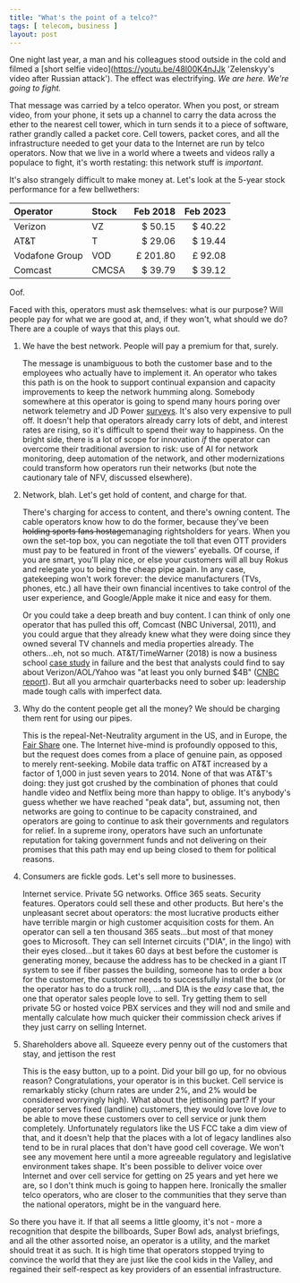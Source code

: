 ```yaml
---
title: "What's the point of a telco?"
tags: [ telecom, business ]
layout: post
---
```


One night last year, a man and his colleagues stood outside in the cold and filmed 
a [short selfie video](https://youtu.be/48I00K4nJJk 'Zelenskyy's video after Russian attack'). 
The effect was electrifying. _We are here. We're going to fight._

That message was carried by a telco operator. 
When you post, or stream video, from your phone, it sets up a channel to carry the data across 
the ether to the nearest cell tower, which in turn sends it to a piece of software,
rather grandly called a packet core. Cell towers, packet cores, and all the infrastructure needed 
to get your data to the Internet are run by telco operators. Now that we live in a world where a 
tweets and videos rally a populace to fight, it's worth restating: 
this network stuff is _important_.

It's also strangely difficult to make money at. Let's look at the 5-year stock performance for a few bellwethers:

| Operator       | Stock | Feb 2018  | Feb 2023 |
| :-------       | :---- | -------:  | ------:  |
| Verizon        | VZ    | $ 50.15   | $ 40.22  |
| AT&T           | T     | $ 29.06   | $ 19.44  |
| Vodafone Group | VOD   | £ 201.80  | £ 92.08  |
| Comcast        | CMCSA | $ 39.79   | $ 39.12  |

Oof.  

Faced with this, operators must ask themselves: what is our purpose? Will people pay for what we 
are good at, and, if they won't, what should we do? There are a couple of ways that this plays out.

1. We have the best network. People will pay a premium for that, surely.

   The message is unambiguous to both the customer base and to the employees who actually have to implement it.
   An operator who takes this path is on the hook to support continual
   expansion and capacity improvements to keep the network humming along. Somebody somewhere at this operator
   is going to spend many hours poring over network telemetry and JD Power 
   [surveys](https://www.jdpower.com/business/press-releases/2023-us-wireless-network-quality-performance-study-volume-1).
   It's also very expensive to pull off. It doesn't help that operators already carry lots of debt, and 
   interest rates are rising, so it's difficult
   to spend their way to happiness. On the bright side, there is a lot of scope for innovation _if_ the operator
   can overcome their traditional aversion to risk: use of AI for network monitoring, deep automation of the network,
   and other modernizations could transform how operators run their networks (but note the cautionary tale of NFV,
   discussed elsewhere).

2. Network, blah. Let's get hold of content, and charge for that.

   There's charging for access to content, and there's owning content. The cable operators know how to do the former,
   because they've been ~~holding sports fans hostage~~managing rightsholders for years. When you own the set-top box, 
   you can negotiate the toll that even OTT providers must pay to be featured in front of the viewers' eyeballs. 
   Of course, if you are smart, you'll play nice, or else your customers will all buy Rokus and relegate you to 
   being the cheap pipe again. In any case, gatekeeping won't work forever: the device manufacturers (TVs, phones, etc.) 
   all have their own financial incentives to take control of the user experience, and Google/Apple make it 
   nice and easy for them.

   Or you could take a deep breath and buy content. I can think of only one operator that has pulled this off,
   Comcast (NBC Universal, 2011), and you could argue that they already knew what they were doing since they
   owned several TV channels and media properties already. The others...eh, not so much. 
   AT&T/TimeWarner (2018) is now a business school [case study](https://rbr.business.rutgers.edu/sites/default/files/documents/rbr-060309.pdf) in failure 
   and the best that analysts could find to say about Verizon/AOL/Yahoo was "at least you only burned $4B" 
   ([CNBC report](https://www.cnbc.com/2018/12/11/verizon-made-the-right-decision-not-to-be-big-on-media.html)). 
   But all you armchair quarterbacks need to sober up: leadership made tough calls with imperfect data.
   
3. Why do the content people get all the money? We should be charging them rent for using our pipes.

   This is the repeal-Net-Neutrality argument in the US, and in Europe, 
   the [Fair Share](https://www.vodafone.com/news/corporate-and-financial/european-digital-infrastructure) one. 
   The Internet hive-mind is profoundly opposed to this, but the request does comes from a place of genuine pain, 
   as opposed to merely rent-seeking. Mobile data traffic on AT&T increased by a factor of 1,000 in just seven years 
   to 2014. None of that was AT&T's doing: they just got crushed by the combination of phones that could handle video
   and Netflix being more than happy to oblige. It's anybody's guess whether we have reached "peak data", but, assuming
   not, then networks are going to continue to be capacity constrained, and operators are going to continue to ask 
   their governments and regulators for relief. In a supreme irony, operators have such an unfortunate reputation for 
   taking government funds and not delivering on their promises that this path may end up being closed to them for 
   political reasons. 
   
4. Consumers are fickle gods. Let's sell more to businesses.

   Internet service. Private 5G networks. Office 365 seats. Security features. Operators could sell these and other products. But here's the
   unpleasant secret about operators: the most lucrative products either have terrible margin or high customer acquisition costs for them.
   An operator can sell a ten thousand 365 seats...but most of that money goes to Microsoft. They can sell Internet circuits
   ("DIA", in the lingo) with their eyes closed...but it takes 60 days at best before the customer is generating money, because
   the address has to be checked in a giant IT system to see if fiber passes the building, someone has to order a box for the customer, the customer
   needs to successfully install the box (or the operator has to do a truck roll), ...and DIA is the *easy* case that, the one that
   operator sales people love to sell. Try getting them to sell private 5G or hosted voice PBX services and they will nod and smile
   and mentally calculate how much quicker their commission check arives if they just carry on selling Internet. 
   
6. Shareholders above all. Squeeze every penny out of the customers that stay, and jettison the rest

   This is the easy button, up to a point. Did your bill go up, for no obvious reason? Congratulations, your operator
   is in this bucket. Cell service is remarkably sticky (churn rates are under 2%, and 2% would be considered worryingly high).
   What about the jettisoning part? If your operator serves fixed (landline) customers, they would love love *love* to be able to move these
   customers over to cell service or junk them completely. Unfortunately regulators like the US FCC take a dim view of that, and it doesn't help
   that the places with a lot of legacy landlines also tend to be in rural places that don't have good cell coverage. We won't see
   any movement here until a more agreeable regulatory and legislative environment takes shape. It's been possible to deliver voice over Internet and over cell service
   for getting on 25 years and yet here we are, so I don't think much is going to happen here. Ironically the smaller telco operators,
   who are closer to the communities that they serve than the national operators, might be in the vanguard here.

So there you have it. If that all seems a little gloomy, it's not - more a recognition that despite the billboards, Super Bowl ads, analyst briefings, 
and all the other assorted noise, an operator is a utility, and the market should treat it as such. It is high time that operators stopped 
trying to convince the world that they are just like the cool kids in the Valley, and regained their self-respect as key providers of an essential infrastructure.
